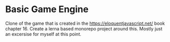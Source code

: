 # Basic Game Engine
Clone of the game that is created in the https://eloquentjavascript.net/ book chapter 16. 
Create a lerna based monorepo project around this. Mostly just an excersise for myself at this point. 


